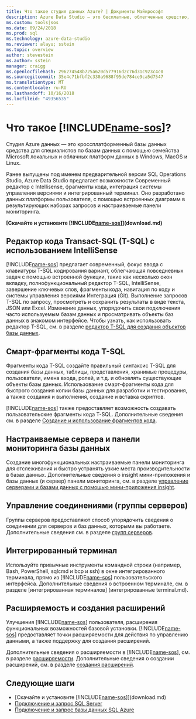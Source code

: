 ```yaml
---
title: Что такое студия данных Azure? | Документы Майкрософт
description: Azure Data Studio — это бесплатные, облегченные средство, под управлением Windows, macOS и Linux, для управления SQL Server, базы данных SQL Azure и хранилище данных SQL Azure; везде, где они выполняются.
ms.custom: tools|sos
ms.date: 09/24/2018
ms.prod: sql
ms.technology: azure-data-studio
ms.reviewer: alayu; sstein
ms.topic: overview
author: stevestein
ms.author: sstein
manager: craigg
ms.openlocfilehash: 296274548b725a620d577916d2c76d31c923c4c0
ms.sourcegitcommit: 35e4c71bfbf2c330a9688f95de784ce9ca5d7547
ms.translationtype: MT
ms.contentlocale: ru-RU
ms.lasthandoff: 10/16/2018
ms.locfileid: "49356535"
---
```

# <a name="what-is-includename-sosincludesname-sosmd"></a>Что такое [!INCLUDE[name-sos](../includes/name-sos.md)]?

Студия Azure данных — это кроссплатформенный базы данных средства для специалистов по базам данных с помощью семейства Microsoft локальных и облачных платформ данных в Windows, MacOS и Linux.

Ранее выпущены под именем предварительной версии SQL Operations Studio, Azure Data Studio предлагает возможности Современный редактор с Intellisense, фрагменты кода, интеграция системы управления версиями и интегрированный терминал. Оно разработано данных платформы пользователя, с помощью встроенных диаграмм в результирующих наборах запросов и настраиваемые панели мониторинга.

**[Скачайте и установите [!INCLUDE[name-sos](../includes/name-sos-short.md)]](download.md)**


## <a name="transact-sql-t-sql-code-editor-with-intellisense"></a>Редактор кода Transact-SQL (T-SQL) с использованием IntelliSense

[!INCLUDE[name-sos](../includes/name-sos-short.md)] предлагает современный, фокус ввода с клавиатуры T-SQL кодирования вариант, облегчающая повседневных задач с помощью встроенной функции, такие как несколько окон вкладку, полнофункциональный редактор T-SQL, IntelliSense, завершение ключевых слов, фрагменты кода, навигация по коду и системы управления версиями Интеграция (Git). Выполнение запросов T-SQL по запросу, просмотреть и сохранить результаты в виде текста, JSON или Excel. Изменение данных, упорядочить свои подключения часто используемым базам данных и просматривать объекты баз данных в знакомом интерфейсе. Чтобы узнать, как использовать редактор T-SQL, см. в разделе [редактор T-SQL для создания объектов базы данных](tutorial-sql-editor.md).

## <a name="smart-t-sql-code-snippets"></a>Смарт-фрагменты кода T-SQL

Фрагменты кода T-SQL создайте правильный синтаксис T-SQL для создания базы данных, таблицы, представления, хранимые процедуры, пользователи, имена входа, ролей, и т.д. и обновлять существующие объекты базы данных. Использование смарт-фрагменты кода для быстрого создания копии базы данных для разработки и тестирования, а также создания и выполнения, создание и вставка скриптов.

[!INCLUDE[name-sos](../includes/name-sos-short.md)] также предоставляет возможность создавать пользовательские фрагменты кода T-SQL. Дополнительные сведения см. в разделе [Создание и использование фрагментов кода](code-snippets.md).


## <a name="customizable-server-and-database-dashboards"></a>Настраиваемые сервера и панели мониторинга базы данных

Создание многофункциональных настраиваемые панели мониторинга для отслеживания и быстро устранять узкие места производительности в базах данных. Дополнительные сведения о insight мини-приложения и базы данных (и сервер) панели мониторинга, см. в разделе [управление серверами и базами данных с помощью мини-приложения insight](insight-widgets.md).

## <a name="connection-management-server-groups"></a>Управление соединениями (группы серверов)

Группы серверов предоставляют способ упорядочить сведения о соединении для серверов и баз данных, которыми вы работаете. Дополнительные сведения см. в разделе [групп серверов](server-groups.md).

## <a name="integrated-terminal"></a>Интегрированный терминал

Используйте привычные инструменты командной строки (например, Bash, PowerShell, sqlcmd и bcp и ssh) в окне интегрированного терминала, прямо из [!INCLUDE[name-sos](../includes/name-sos-short.md)] пользовательского интерфейса. Дополнительные сведения о встроенном терминале, см. в разделе [интегрированная терминалов] (интегрированные terminal.md).

## <a name="extensibility-and-extension-authoring"></a>Расширяемость и создания расширений

Улучшения [!INCLUDE[name-sos](../includes/name-sos-short.md)] пользователя, расширения функциональных возможностей базовой установки. [!INCLUDE[name-sos](../includes/name-sos-short.md)] предоставляет точки расширяемости для действия по управлению данными, а также поддержку для создания расширений.

Дополнительные сведения о расширяемости в [!INCLUDE[name-sos](../includes/name-sos-short.md)], см. в разделе [расширяемости](extensibility.md).
Дополнительные сведения о создании расширений, см. в разделе [создания расширений](extension-authoring.md).




## <a name="next-steps"></a>Следующие шаги
- [Скачайте и установите [!INCLUDE[name-sos](../includes/name-sos-short.md)]](download.md)
- [Подключение и запрос SQL Server](quickstart-sql-server.md)
- [Подключение и запрос базы данных SQL Azure](quickstart-sql-database.md)
